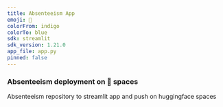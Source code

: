 ```yaml
---
title: Absenteeism App
emoji: 🐨
colorFrom: indigo
colorTo: blue
sdk: streamlit
sdk_version: 1.21.0
app_file: app.py
pinned: false
---
```

### Absenteeism deployment on 🤗 spaces
Absenteeism repository to streamlit app and push on huggingface spaces 
